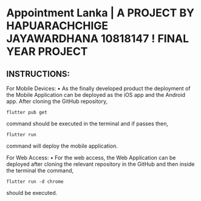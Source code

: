 # Appointment Lanka | A PROJECT BY HAPUARACHCHIGE JAYAWARDHANA 10818147 ! FINAL YEAR PROJECT

## INSTRUCTIONS: 

For Mobile Devices:
•	As the finally developed product the deployment of the Mobile Application can be deployed as the iOS app and the Android app. After cloning the GitHub repository,

```flutter pub get```

command should be executed in the terminal and if passes then,

```flutter run```

command will deploy the mobile application.


For Web Access:
•	For the web access, the Web Application can be deployed after cloning the relevant repository in the GitHub and then inside the terminal the command, 

```flutter run -d chrome```

should be executed.
